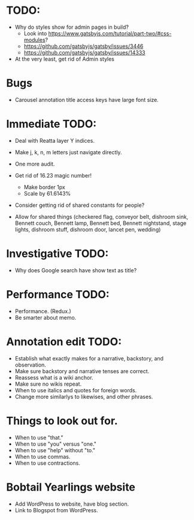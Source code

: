# TODO:
* Why do styles show for admin pages in build?
    * Look into https://www.gatsbyjs.com/tutorial/part-two/#css-modules?
    * https://github.com/gatsbyjs/gatsby/issues/3446
    * https://github.com/gatsbyjs/gatsby/issues/14333
* At the very least, get rid of Admin styles

# Bugs
* Carousel annotation title access keys have large font size.

# Immediate TODO:
* Deal with Reatta layer Y indices.
* Make j, k, n, m letters just navigate directly.
* One more audit.
* Get rid of 16.23 magic number!
    * Make border 1px
    * Scale by 61.6143%

* Consider getting rid of shared constants for people?
* Allow for shared things (checkered flag, conveyor belt, dishroom sink, Bennett couch, Bennett lamp, Bennett bed, Bennett nightstand, stage lights, dishroom stuff, dishroom door, lancet pen, wedding)

# Investigative TODO:
* Why does Google search have show text as title?

# Performance TODO:
* Performance. (Redux.)
* Be smarter about memo.

# Annotation edit TODO:
* Establish what exactly makes for a narrative, backstory, and observation.
* Make sure backstory and narrative tenses are correct.
* Reassess what is a wiki anchor.
* Make sure no wikis repeat.
* When to use italics and quotes for foreign words.
* Change more similarlys to likewises, and other phrases.

# Things to look out for.
* When to use "that."
* When to use "you" versus "one."
* When to use "help" without "to."
* When to use commas.
* When to use contractions.

# Bobtail Yearlings website
* Add WordPress to website, have blog section.
* Link to Blogspot from WordPress.
